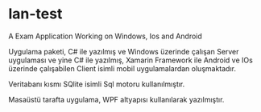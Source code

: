 # lan-test
A Exam Application Working on Windows, Ios and Android

Uygulama paketi, C# ile yazılmış ve Windows üzerinde çalışan Server uygulaması ve yine C# ile yazılmış, Xamarin Framework ile Android ve IOs üzerinde çalışabilen Client isimli mobil uygulamalardan oluşmaktadır. 

Veritabanı kısmı SQlite isimli Sql motoru kullanılmıştır.

Masaüstü tarafta uygulama, WPF altyapısı kullanılarak yazılmıştır.
